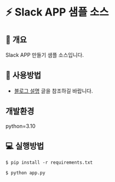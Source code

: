 # ⚡ Slack APP 샘플 소스

## 📘 개요
Slack APP 만들기 샘플 소스입니다.  

## 🚀 사용방법  
- [블로그 설명](https://yscho03.tistory.com/285) 글을 참조하길 바랍니다.

## 개발환경
python=3.10

## 💻 실행방법
```
$ pip install -r requirements.txt
```

```
$ python app.py
```
